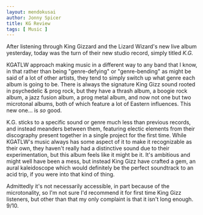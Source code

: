 ```yaml
---
layout: mendokusai
author: Jonny Spicer
title: KG Review
tags: [ Music ]
---
```

After listening through King Gizzard and the Lizard Wizard's new live album yesterday, today was the turn of their new studio record, simply titled *K.G.*

KGATLW approach making music in a different way to any band that I know, in that rather than being "genre-defying" or "genre-bending" as might be said of a lot of other artists, they
tend to simply switch up what genre each album is going to be. There is always the signature King Gizz sound rooted in psychedelic & prog rock, but they have a thrash album, a boogie
rock album, a jazz fusion album, a prog metal album, and now not one but two microtonal albums, both of which feature a lot of Eastern influences. This new one... is *so* good.

K.G. sticks to a specific sound or genre much less than previous records, and instead meanders between them, featuring electic elements from their discography present together
in a single project for the first time. While KGATLW's music always has some aspect of it to make it recognizable as their own, they haven't really had a distinctive sound due to their
experimentation, but this album feels like it might be it. It's ambitious and might well have been a mess, but instead King Gizz have crafted a gem, an aural kaleidoscope which would
definitely be the perfect soundtrack to an acid trip, if you were into that kind of thing.

Admittedly it's not necessarily accessible, in part because of the microtonality, so I'm not sure I'd recommend it for first time King Gizz listeners, but other than that my only
complaint is that it isn't long enough. 9/10.
